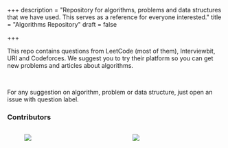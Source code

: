 +++
description = "Repository for algorithms, problems and data structures that we have used. This serves as a reference for everyone interested."
title = "Algorithms Repository"
draft = false

+++

<div class="container">
  <div class="has-text-justified">
    <p>
      This repo contains questions from LeetCode (most of them), Interviewbit, URI and Codeforces. We suggest you to try their platform so you can get new problems and articles about algorithms.
    </p>
    <br/>
    <p>
      For any suggestion on algorithm, problem or data structure, just open an issue with question label.
    </p>
  </div>
</div>

<section class="section">
  <div class="container">
    <h3 class="is-size-3 has-text-weight-bold">Contributors</h3>
    <div class="columns is-multiline is-centered">
      <div class="column is-2 is-horizontal-center is-flex">
        <figure class="image is-128x128 ">
          <img class="is-rounded" src="https://avatars2.githubusercontent.com/u/5986103?s=400&v=4"/>
        </figure>
      </div>
      <div class="column is-2 is-horizontal-center is-flex">
        <figure class="image is-128x128 ">
          <img class="is-rounded" src="https://avatars1.githubusercontent.com/u/3476247?s=400&v=4"/>
        </figure>
      </div>
    <div/>
  </div>

</section>
